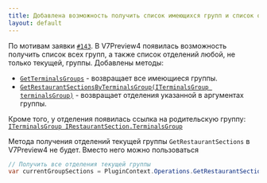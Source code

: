 ```yaml
---
title: Добавлена возможность получить список имеющихся групп и список отделений каждой группы.
layout: default
---
```


По мотивам заявки [`#143`](https://github.com/iiko/front.api.sdk/issues/143). В V7Preview4 появилась возможность получить список всех групп, а также список отделений любой, не только текущей, группы. 
Добавлены методы:
- [`GetTerminalsGroups`](https://iiko.github.io/front.api.sdk/v7/html/M_Resto_Front_Api_IOperationService_GetTerminalsGroups.htm) - возвращает все имеющиеся группы.
- [`GetRestaurantSectionsByTerminalsGroup(ITerminalsGroup terminalsGroup)`](https://iiko.github.io/front.api.sdk/v7/html/M_Resto_Front_Api_IOperationService_GetRestaurantSectionsByTerminalsGroup.htm) - возвращает отделения указанной в аргументах группы.

Кроме того, у отделения появилась ссылка на родительскую группу:
[`ITerminalsGroup IRestaurantSection.TerminalsGroup`](https://iiko.github.io/front.api.sdk/v7/html/P_Resto_Front_Api_Data_Organization_Sections_IRestaurantSection_TerminalsGroup.htm)

Метода получения отделений текущей группы `GetRestaurantSections` в V7Preview4 не будет. Вместо него можно пользоваться
```cs
// Получить все отделения текущей группы
var currentGroupSections = PluginContext.Operations.GetRestaurantSectionsByTerminalsGroup(PluginContext.Operations.GetHostTerminalsGroup());
